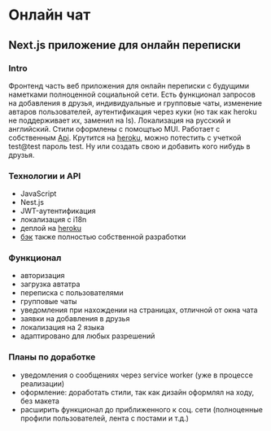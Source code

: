# Онлайн чат

## Next.js приложение для онлайн переписки

### Intro

Фронтенд часть веб приложения для онлайн переписки с будущими наметками полноценной социальной сети. Есть функционал запросов на добавления в друзья, индивидуальные и групповые чаты, изменение автаров пользователей, аутентификация через куки (но так как heroku не поддерживает их, заменил на ls). Локализация на русский и английский. Стили оформлены с помощтью MUI. Работает с собственным [Api](https://github.com/rachkovartem/nest.js-chat-server).
Крутится на [heroku](https://nextchat-app.herokuapp.com/), можно потестить с учеткой test@test пароль test. Ну или создать свою и добавить кого нибудь в друзья.

### Технологии и API

- JavaScript
- Nest.js
- JWT-аутентификация
- локализация с i18n
- деплой на [heroku](https://nextchat-app.herokuapp.com/)
- [бэк](https://github.com/rachkovartem/nest.js-chat-server) также полностью собственной разработки

### Функционал

- авторизация
- загрузка автатра
- переписка с пользователями
- групповые чаты
- уведомления при нахождении на страницах, отличной от окна чата
- заявки на добавления в друзья
- локализация на 2 языка
- адаптировано для любых разрешений

### Планы по доработке

- уведомления о сообщениях через service worker (уже в процессе реализации)
- оформление: доработать стили, так как дизайн оформлял на ходу, без макета
- расширить функционал до приближенного к соц. сети (полноценные профили пользователей, лента с постами и т.д.)
